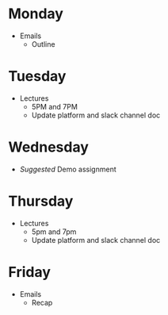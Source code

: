 # Monday
- Emails
  - Outline

# Tuesday
- Lectures
  - 5PM and 7PM
  - Update platform and slack channel doc

# Wednesday
- *Suggested* Demo assignment

# Thursday
- Lectures
  - 5pm and 7pm
  - Update platform and slack channel doc

# Friday
- Emails
  - Recap
